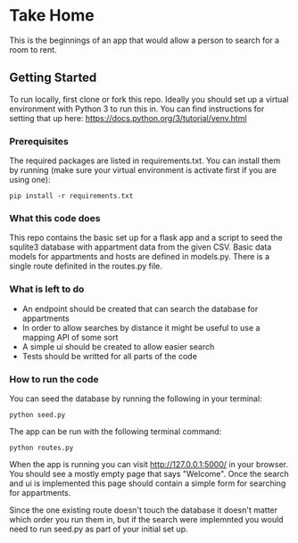 # Take Home

This is the beginnings of an app that would allow a person to search for a room to rent.

## Getting Started

To run locally, first clone or fork this repo. Ideally you should set up a virtual environment with
Python 3 to run this in. You can find instructions for setting that up here: https://docs.python.org/3/tutorial/venv.html


### Prerequisites

The required packages are listed in requirements.txt. You can install them by running (make sure your virtual environment is activate first if you are using one):

```
pip install -r requirements.txt
```

### What this code does
This repo contains the basic set up for a flask app and a script to seed the squlite3 database with appartment data from the given CSV. Basic data models for appartments and hosts are defined in models.py. There is a single route definited in the routes.py file.


### What is left to do
* An endpoint should be created that can search the database for appartments
* In order to allow searches by distance it might be useful to use a mapping API of some sort
* A simple ui should be created to allow easier search
* Tests should be writted for all parts of the code


### How to run the code

You can seed the database by running the following in your terminal:
```
python seed.py
```

The app can be run with the following terminal command:
```
python routes.py
```
When the app is running you can visit http://127.0.0.1:5000/ in your browser. You should see a mostly empty page that says "Welcome". Once the search and ui is implemented this page should contain a simple form for searching for appartments.

Since the one existing route doesn't touch the database it doesn't matter which order you run them in, but if the search were implemnted you would need to run seed.py as part of your initial set up.
